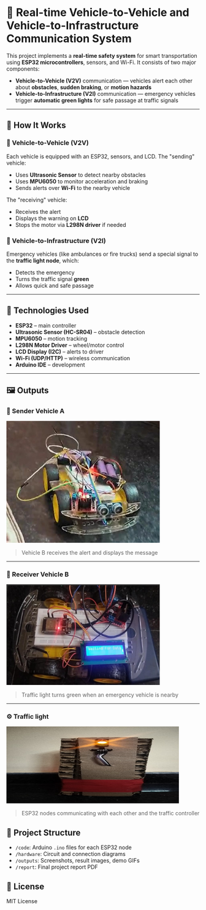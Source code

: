 # 🚗 Real-time Vehicle-to-Vehicle and Vehicle-to-Infrastructure Communication System

This project implements a **real-time safety system** for smart transportation using **ESP32 microcontrollers**, sensors, and Wi-Fi. It consists of two major components:

- **Vehicle-to-Vehicle (V2V)** communication — vehicles alert each other about **obstacles**, **sudden braking**, or **motion hazards**
- **Vehicle-to-Infrastructure (V2I)** communication — emergency vehicles trigger **automatic green lights** for safe passage at traffic signals

---

## 🔧 How It Works

### 🔹 Vehicle-to-Vehicle (V2V)

Each vehicle is equipped with an ESP32, sensors, and LCD. The "sending" vehicle:
- Uses **Ultrasonic Sensor** to detect nearby obstacles
- Uses **MPU6050** to monitor acceleration and braking
- Sends alerts over **Wi-Fi** to the nearby vehicle

The "receiving" vehicle:
- Receives the alert
- Displays the warning on **LCD**
- Stops the motor via **L298N driver** if needed

### 🔹 Vehicle-to-Infrastructure (V2I)

Emergency vehicles (like ambulances or fire trucks) send a special signal to the **traffic light node**, which:
- Detects the emergency
- Turns the traffic signal **green**
- Allows quick and safe passage

---

## 🧰 Technologies Used

- **ESP32** – main controller
- **Ultrasonic Sensor (HC-SR04)** – obstacle detection
- **MPU6050** – motion tracking
- **L298N Motor Driver** – wheel/motor control
- **LCD Display (I2C)** – alerts to driver
- **Wi-Fi (UDP/HTTP)** – wireless communication
- **Arduino IDE** – development

---

## 🖼️ Outputs

### 🛑 Sender Vehicle A
<img src="outputs/sender.jpg" width="400"/>

> Vehicle B receives the alert and displays the message

---

### 🚨 Receiver Vehicle B
<img src="outputs/reciever.jpg" width="400"/>

> Traffic light turns green when an emergency vehicle is nearby

---

### ⚙️ Traffic light
<img src="outputs/traffic.jpg" width="450" height="200"/>

> ESP32 nodes communicating with each other and the traffic controller


## 📁 Project Structure

- `/code`: Arduino `.ino` files for each ESP32 node
- `/hardware`: Circuit and connection diagrams
- `/outputs`: Screenshots, result images, demo GIFs
- `/report`: Final project report PDF


## 📄 License
MIT License
